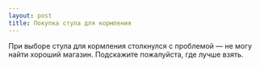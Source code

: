 ```yaml
---
layout: post 
title: Покупка стула для кормления 
--- 
```

При выборе стула для кормления столкнулся с проблемой — не могу найти хороший магазин. Подскажите пожалуйста, где лучше взять.
